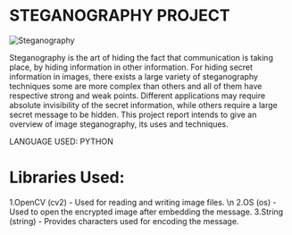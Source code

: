 # STEGANOGRAPHY PROJECT
![Steganography](https://github.com/user-attachments/assets/698aaf38-5773-443b-b8af-c50ea6419175)

Steganography is the art of hiding the fact that communication is taking place, by hiding information in other information. For hiding secret information in images, there exists a large variety of steganography techniques some are more complex than others and all of them have respective strong and weak points. Different applications may require absolute invisibility of the secret information, while others require a large secret message to be hidden. This project report intends to give an overview of image steganography, its uses and techniques.

LANGUAGE USED: PYTHON

# Libraries Used:
1.OpenCV (cv2) - Used for reading and writing image files. \n
2.OS (os) - Used to open the encrypted image after embedding the message.
3.String (string) - Provides characters used for encoding the message. 

